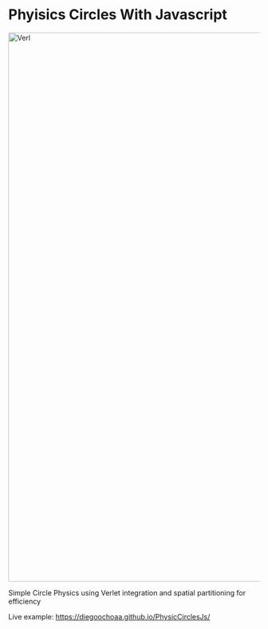 # Phyisics Circles With Javascript
<img width="1102" alt="Verl" src="https://github.com/user-attachments/assets/ad26d45e-9c87-4d52-8679-829a641c752f">

Simple Circle Physics using Verlet integration and spatial partitioning for efficiency

Live example: https://diegoochoaa.github.io/PhysicCirclesJs/
